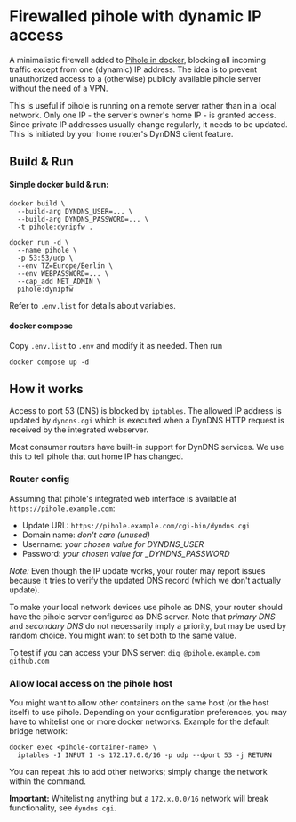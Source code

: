 # Firewalled pihole with dynamic IP access

A minimalistic firewall added to
[Pihole in docker](https://github.com/pi-hole/docker-pi-hole/), blocking all
incoming traffic except from one (dynamic) IP address.
The idea is to prevent unauthorized access to a (otherwise) publicly available
pihole server without the need of a VPN.

This is useful if pihole is running on a remote server rather than in a local
network.
Only one IP - the server's owner's home IP - is granted access. Since private IP
addresses usually change regularly, it needs to be updated. This is initiated by
your home router's DynDNS client feature.

## Build & Run

#### Simple docker build & run:

    docker build \
      --build-arg DYNDNS_USER=... \
      --build-arg DYNDNS_PASSWORD=... \
      -t pihole:dynipfw .

    docker run -d \
      --name pihole \
      -p 53:53/udp \
      --env TZ=Europe/Berlin \
      --env WEBPASSWORD=... \
      --cap_add NET_ADMIN \
      pihole:dynipfw

Refer to `.env.list` for details about variables.


#### docker compose

Copy `.env.list` to `.env` and modify it as needed. Then run

    docker compose up -d

## How it works

Access to port 53 (DNS) is blocked by `iptables`. The allowed IP address is
updated by `dyndns.cgi` which is executed when a DynDNS HTTP request is received
by the integrated webserver.

Most consumer routers have built-in support for DynDNS services. We use this to
tell pihole that out home IP has changed.

### Router config

Assuming that pihole's integrated web interface is available at
`https://pihole.example.com`:
* Update URL: `https://pihole.example.com/cgi-bin/dyndns.cgi`
* Domain name: *don't care (unused)*
* Username: *your chosen value for DYNDNS_USER*
* Password: *your chosen value for _DYNDNS_PASSWORD*

_Note:_ Even though the IP update works, your router may report issues because
it tries to verify the updated DNS record (which we don't actually update).

To make your local network devices use pihole as DNS, your router should
have the pihole server configured as DNS server. Note that *primary DNS* and
*secondary DNS* do not necessarily imply a priority, but may be used by random
choice. You might want to set both to the same value.

To test if you can access your DNS server: `dig @pihole.example.com github.com`

### Allow local access on the pihole host

You might want to allow other containers on the same host (or the host itself)
to use pihole. Depending on your configuration preferences, you may have to
whitelist one or more docker networks. Example for the default bridge network:

    docker exec <pihole-container-name> \
      iptables -I INPUT 1 -s 172.17.0.0/16 -p udp --dport 53 -j RETURN

You can repeat this to add other networks; simply change the network within the
command.

**Important:** Whitelisting anything but a `172.x.0.0/16` network will break
functionality, see `dyndns.cgi`.
